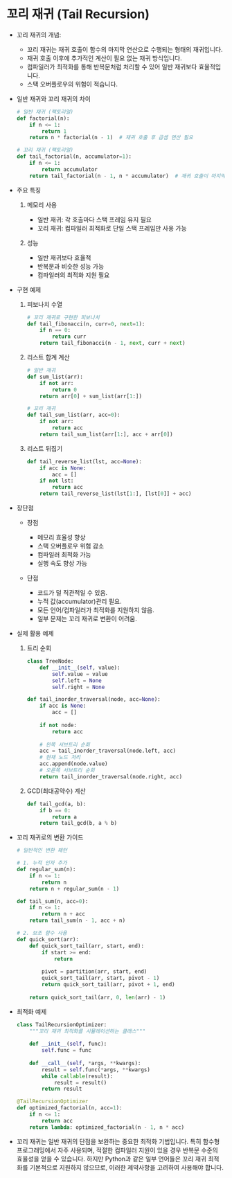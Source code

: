 # 꼬리 재귀 (Tail Recursion)

* 꼬리 재귀의 개념:
    * 꼬리 재귀는 재귀 호출이 함수의 마지막 연산으로 수행되는 형태의 재귀입니다.
    * 재귀 호출 이후에 추가적인 계산이 필요 없는 재귀 방식입니다.
    * 컴파일러가 최적화를 통해 반복문처럼 처리할 수 있어 일반 재귀보다 효율적입니다.
    * 스택 오버플로우의 위험이 적습니다.

* 일반 재귀와 꼬리 재귀의 차이
    ```python
    # 일반 재귀 (팩토리얼)
    def factorial(n):
        if n <= 1:
            return 1
        return n * factorial(n - 1)  # 재귀 호출 후 곱셈 연산 필요

    # 꼬리 재귀 (팩토리얼)
    def tail_factorial(n, accumulator=1):
        if n <= 1:
            return accumulator
        return tail_factorial(n - 1, n * accumulator)  # 재귀 호출이 마지막 연산
    ```

* 주요 특징
    1. 메모리 사용
        - 일반 재귀: 각 호출마다 스택 프레임 유지 필요
        - 꼬리 재귀: 컴파일러 최적화로 단일 스택 프레임만 사용 가능

    2. 성능
        - 일반 재귀보다 효율적
        - 반복문과 비슷한 성능 가능
        - 컴파일러의 최적화 지원 필요

* 구현 예제
    1. 피보나치 수열
        ```python
        # 꼬리 재귀로 구현한 피보나치
        def tail_fibonacci(n, curr=0, next=1):
            if n == 0:
                return curr
            return tail_fibonacci(n - 1, next, curr + next)
        ```

    2. 리스트 합계 계산
        ```python
        # 일반 재귀
        def sum_list(arr):
            if not arr:
                return 0
            return arr[0] + sum_list(arr[1:])

        # 꼬리 재귀
        def tail_sum_list(arr, acc=0):
            if not arr:
                return acc
            return tail_sum_list(arr[1:], acc + arr[0])
        ```

    3. 리스트 뒤집기
        ```python
        def tail_reverse_list(lst, acc=None):
            if acc is None:
                acc = []
            if not lst:
                return acc
            return tail_reverse_list(lst[1:], [lst[0]] + acc)
        ```

* 장단점
    * 장점
        - 메모리 효율성 향상
        - 스택 오버플로우 위험 감소
        - 컴파일러 최적화 가능
        - 실행 속도 향상 가능

    * 단점
        - 코드가 덜 직관적일 수 있음.
        - 누적 값(accumulator)관리 필요.
        - 모든 언어/컴파일러가 최적화를 지원하지 않음.
        - 일부 문제는 꼬리 재귀로 변환이 어려움.

* 실제 활용 예제
    1. 트리 순회
        ```python
        class TreeNode:
            def __init__(self, value):
                self.value = value
                self.left = None
                self.right = None

        def tail_inorder_traversal(node, acc=None):
            if acc is None:
                acc = []
                
            if not node:
                return acc
                
            # 왼쪽 서브트리 순회
            acc = tail_inorder_traversal(node.left, acc)
            # 현재 노드 처리
            acc.append(node.value)
            # 오른쪽 서브트리 순회
            return tail_inorder_traversal(node.right, acc)
        ```

    2. GCD(최대공약수) 계산
        ```python
        def tail_gcd(a, b):
            if b == 0:
                return a
            return tail_gcd(b, a % b)
        ```

* 꼬리 재귀로의 변환 가이드
    ```python
    # 일반적인 변환 패턴

    # 1. 누적 인자 추가
    def regular_sum(n):
        if n <= 1:
            return n
        return n + regular_sum(n - 1)

    def tail_sum(n, acc=0):
        if n <= 1:
            return n + acc
        return tail_sum(n - 1, acc + n)

    # 2. 보조 함수 사용
    def quick_sort(arr):
        def quick_sort_tail(arr, start, end):
            if start >= end:
                return
                
            pivot = partition(arr, start, end)
            quick_sort_tail(arr, start, pivot - 1)
            return quick_sort_tail(arr, pivot + 1, end)
            
        return quick_sort_tail(arr, 0, len(arr) - 1)
    ```

* 최적화 예제
    ```python
    class TailRecursionOptimizer:
        """꼬리 재귀 최적화를 시뮬레이션하는 클래스"""
        
        def __init__(self, func):
            self.func = func
            
        def __call__(self, *args, **kwargs):
            result = self.func(*args, **kwargs)
            while callable(result):
                result = result()
            return result

    @TailRecursionOptimizer
    def optimized_factorial(n, acc=1):
        if n <= 1:
            return acc
        return lambda: optimized_factorial(n - 1, n * acc)
    ```

- 꼬리 재귀는 일반 재귀의 단점을 보완하는 중요한 최적화 기법입니다. 특히 함수형 프로그래밍에서 자주 사용되며,
적절한 컴파일러 지원이 있을 경우 반복문 수준의 효율성을 얻을 수 있습니다. 하지만 Python과 같은 일부 언어들은 꼬리 재귀 최적화를
기본적으로 지원하지 않으므로, 이러한 제약사항을 고려하여 사용해야 합니다.